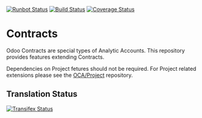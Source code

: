 [![Runbot Status](https://runbot.odoo-community.org/runbot/badge/flat/110/11.0.svg)](https://runbot.odoo-community.org/runbot/repo/github-com-oca-contract-110)
[![Build Status](https://travis-ci.org/OCA/contract.svg?branch=11.0)](https://travis-ci.org/OCA/contract)
[![Coverage Status](https://coveralls.io/repos/OCA/contract/badge.svg?branch=11.0)](https://coveralls.io/r/OCA/contract?branch=11.0)

# Contracts

Odoo Contracts are special types of Analytic Accounts.
This repository provides features extending Contracts.

Dependencies on Project fetures should not be required.
For Project related extensions please see the
[OCA/Project](https://github.com/OCA/project) repository.


## Translation Status
[![Transifex Status](https://www.transifex.com/projects/p/OCA-contract-11-0/chart/image_png)](https://www.transifex.com/projects/p/OCA-contract-11-0)


